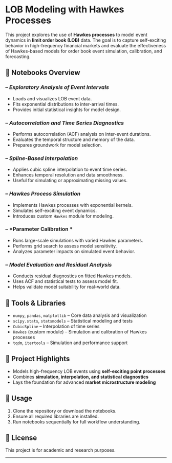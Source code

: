 # LOB Modeling with Hawkes Processes

This project explores the use of **Hawkes processes** to model event dynamics in **limit order book (LOB)** data. The goal is to capture self-exciting behavior in high-frequency financial markets and evaluate the effectiveness of Hawkes-based models for order book event simulation, calibration, and forecasting.

## 📁 Notebooks Overview

### – *Exploratory Analysis of Event Intervals*
- Loads and visualizes LOB event data.
- Fits exponential distributions to inter-arrival times.
- Provides initial statistical insights for model design.

###  – *Autocorrelation and Time Series Diagnostics*
- Performs autocorrelation (ACF) analysis on inter-event durations.
- Evaluates the temporal structure and memory of the data.
- Prepares groundwork for model selection.

### – *Spline-Based Interpolation*
- Applies cubic spline interpolation to event time series.
- Enhances temporal resolution and data smoothness.
- Useful for simulating or approximating missing values.

### – *Hawkes Process Simulation*
- Implements Hawkes processes with exponential kernels.
- Simulates self-exciting event dynamics.
- Introduces custom `Hawkes` module for modeling.

###  – *Parameter Calibration *
- Runs large-scale simulations with varied Hawkes parameters.
- Performs grid search to assess model sensitivity.
- Analyzes parameter impacts on simulated event behavior.

###  – *Model Evaluation and Residual Analysis*
- Conducts residual diagnostics on fitted Hawkes models.
- Uses ACF and statistical tests to assess model fit.
- Helps validate model suitability for real-world data.

## 🧰 Tools & Libraries

- `numpy`, `pandas`, `matplotlib` – Core data analysis and visualization
- `scipy.stats`, `statsmodels` – Statistical modeling and tests
- `CubicSpline` – Interpolation of time series
- `Hawkes` (custom module) – Simulation and calibration of Hawkes processes
- `tqdm`, `itertools` – Simulation and performance support

## 📌 Project Highlights

- Models high-frequency LOB events using **self-exciting point processes**
- Combines **simulation, interpolation, and statistical diagnostics**
- Lays the foundation for advanced **market microstructure modeling**

## 📂 Usage

1. Clone the repository or download the notebooks.
2. Ensure all required libraries are installed.
3. Run notebooks sequentially for full workflow understanding.

## 📄 License

This project is for academic and research purposes.

---

